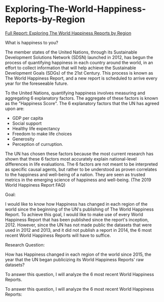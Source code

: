 # Exploring-The-World-Happiness-Reports-by-Region

[Full Report: Exploring The World Happiness Reports by Region](https://nbviewer.jupyter.org/github/stephentaul22/Exploring-The-World-Happiness-Reports-by-Region/blob/main/Exploring%20The%20World%20Happiness%20Reports%20by%20Region.ipynb)

What is happiness to you?

The member states of the United Nations, through its Sustainable Development Solutions Network (SDSN) launched in 2012, has begun the process of quantifying happiness in each country around the world, in an effort to collect information that will help achieve the Sustainable Development Goals (SDGs) of the 21st Century. This process is known as The World Happiness Report, and a new report is scheduled to arrive every year for the foreseeable future.

To the United Nations, quantifying happiness involves measuring and aggregating 6 explanatory factors. The aggregate of these factors is known as the "Happiness Score". The 6 explanatory factors that the UN has agreed upon are:

* GDP per capita
* Social support
* Healthy life expectancy
* Freedom to make life choices
* Generosity
* Perception of curruption.

The UN has chosen these factors because the most current research has shown that these 6 factors most accurately explain national-level differences in life evaluations. The 6 factors are not meant to be interpreted as specific causal agents, but rather to be understood as proven correlates to the happiness and well-being of a nation. They are seen as trusted metrics in the emerging science of happiness and well-being. (The 2019 World Happiness Report FAQ)

Goal:

I would like to know how Happiness has changed in each region of the world since the beginning of the UN's publishing of The World Happiness Report. To achieve this goal, I would like to make use of every World Happiness Report that has been published since the report's inception, 2012. However, since the UN has not made public the datasets that were used in 2012 and 2013, and it did not publish a report in 2014, the 6 most recent World Happiness Reports will have to suffice.

Research Question:

How has Happiness changed in each region of the world since 2015, the year that the UN began publicizing its World Happiness Reports' raw datasets?

To answer this question, I will analyze the 6 most recent World Happiness Reports.

To answer this question, I will analyze the 6 most recent World Happiness Reports:
